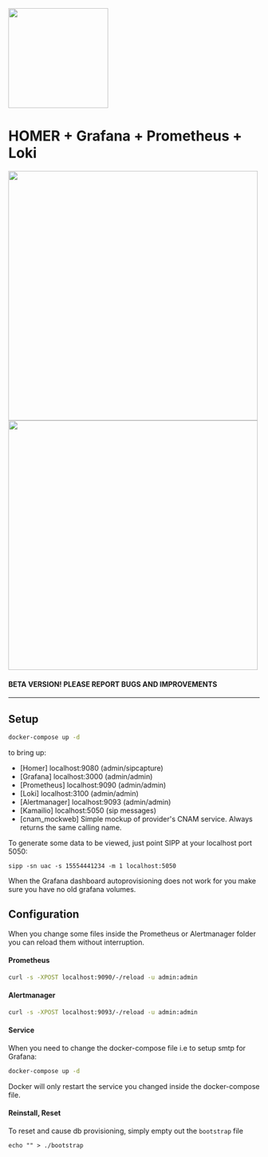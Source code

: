 <img src="https://user-images.githubusercontent.com/1423657/55069501-8348c400-5084-11e9-9931-fefe0f9874a7.png" width=200/>

# HOMER + Grafana + Prometheus + Loki

<img src="https://i.imgur.com/Atdig3X.gif" width=500>
<img src="https://user-images.githubusercontent.com/1423657/50036716-4bed6480-000b-11e9-98bd-81a78cd54251.png" width=500>

#### BETA VERSION! PLEASE REPORT BUGS AND IMPROVEMENTS

--------

## Setup

```bash
docker-compose up -d
```

to bring up:  

* [Homer]        localhost:9080 (admin/sipcapture)
* [Grafana]      localhost:3000 (admin/admin)
* [Prometheus]   localhost:9090 (admin/admin)
* [Loki]         localhost:3100 (admin/admin)
* [Alertmanager] localhost:9093 (admin/admin)
* [Kamailio]     localhost:5050 (sip messages)
* [cnam\_mockweb] Simple mockup of provider's CNAM service. Always returns the same calling name.


To generate some data to be viewed, just point SIPP at your localhost port 5050:

```
sipp -sn uac -s 15554441234 -m 1 localhost:5050
```


When the Grafana dashboard autoprovisioning does not work for you make sure you have no old grafana volumes.

## Configuration

When you change some files inside the Prometheus or Alertmanager folder you can reload them without interruption.

#### Prometheus
```bash
curl -s -XPOST localhost:9090/-/reload -u admin:admin
```

#### Alertmanager
```bash
curl -s -XPOST localhost:9093/-/reload -u admin:admin
```

#### Service
When you need to change the docker-compose file i.e to setup smtp for Grafana:
```bash
docker-compose up -d
```
Docker will only restart the service you changed inside the docker-compose file. 

#### Reinstall, Reset
To reset and cause db provisioning, simply empty out the `bootstrap` file
```
echo "" > ./bootstrap
```
